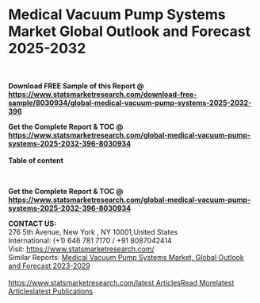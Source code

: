 <h1>Medical Vacuum Pump Systems Market Global Outlook and Forecast 2025-2032</h1><br/><p><strong>Download FREE Sample of this Report @ <a href="https://www.statsmarketresearch.com/download-free-sample/8030934/global-medical-vacuum-pump-systems-2025-2032-396">https://www.statsmarketresearch.com/download-free-sample/8030934/global-medical-vacuum-pump-systems-2025-2032-396</a></strong></p><div><b>Get the Complete Report & TOC @ <a href="https://www.statsmarketresearch.com/global-medical-vacuum-pump-systems-2025-2032-396-8030934">https://www.statsmarketresearch.com/global-medical-vacuum-pump-systems-2025-2032-396-8030934</a></b></div><br><b>Table of content</b><p><br><div><b>Get the Complete Report & TOC @ <a href="https://www.statsmarketresearch.com/global-medical-vacuum-pump-systems-2025-2032-396-8030934">https://www.statsmarketresearch.com/global-medical-vacuum-pump-systems-2025-2032-396-8030934</a></b></div></p> <b>CONTACT US:</b><br>276 5th Avenue, New York , NY 10001,United States<br>International: (+1) 646 781 7170 / +91 8087042414<br>Visit: <a href="https://www.statsmarketresearch.com/">https://www.statsmarketresearch.com/</a><br>Similar Reports: <a href="https://www.statsmarketresearch.com/global-medical-vacuum-pump-systems-2025-2032-396-8030934">Medical Vacuum Pump Systems Market, Global Outlook and Forecast 2023-2029</a><br/><br/><a href="https://gyeongbokgung.com">https://www.statsmarketresearch.com/</a><a href="https://hallyeomaritime.com">latest Articles</a><a href="https://jingwansa.com">Read More</a><a href=https://nguoiviet.jp/">latest Articles</a><a href="https://www.intelmarketresearch.com/">latest Publications</a>